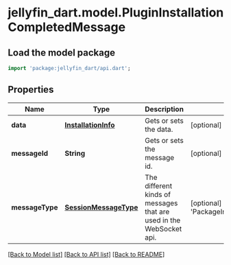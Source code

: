 # jellyfin_dart.model.PluginInstallationCompletedMessage

## Load the model package
```dart
import 'package:jellyfin_dart/api.dart';
```

## Properties
Name | Type | Description | Notes
------------ | ------------- | ------------- | -------------
**data** | [**InstallationInfo**](InstallationInfo.md) | Gets or sets the data. | [optional] 
**messageId** | **String** | Gets or sets the message id. | [optional] 
**messageType** | [**SessionMessageType**](SessionMessageType.md) | The different kinds of messages that are used in the WebSocket api. | [optional] [default to 'PackageInstallationCompleted']

[[Back to Model list]](../README.md#documentation-for-models) [[Back to API list]](../README.md#documentation-for-api-endpoints) [[Back to README]](../README.md)


